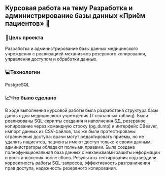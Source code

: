## Курсовая работа на тему Разработка и администрирование базы данных «Приём пациентов» 🏥

### 🎯Цель проекта
Разработка и администрирование базы данных медицинского учреждения с реализацией механизмов резервного копирования, управления доступом и обработки данных.

### 💻Технологии
PostgreSQL

### 📈Что было сделано
В ходе выполнения курсовой работы была разработана структура базы данных для медицинского учреждения (7 связанных таблиц). Были реализованы SQL-скрипты создания и наполнения БД, резервное копирование через командную строку (pg_dump) и интерфейс DBeaver, импорт данных из CSV-файлов, так же были протестированы ограничения доступа: врачи могут редактировать приемы, но не удалять пациентов, пациенты имеют доступ только к своим данным, администраторы обладают полными правами. Была создана полнофункциональная база данных с механизмами защиты информации и восстановления после сбоев. Результаты тестирования подтвердили корректность работы SQL-запросов, эффективность разграничения прав доступа, надежность резервного копирования.

